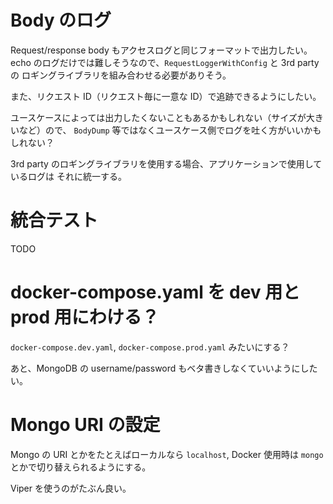 # Body のログ

Request/response body もアクセスログと同じフォーマットで出力したい。
echo のログだけでは難しそうなので、`RequestLoggerWithConfig` と 3rd party の
ロギングライブラリを組み合わせる必要がありそう。

また、リクエスト ID（リクエスト毎に一意な ID）で追跡できるようにしたい。

ユースケースによっては出力したくないこともあるかもしれない（サイズが大きいなど）ので、
`BodyDump` 等ではなくユースケース側でログを吐く方がいいかもしれない？

3rd party のロギングライブラリを使用する場合、アプリケーションで使用しているログは
それに統一する。

# 統合テスト

TODO

# docker-compose.yaml を dev 用と prod 用にわける？

`docker-compose.dev.yaml`, `docker-compose.prod.yaml` みたいにする？

あと、MongoDB の username/password もベタ書きしなくていいようにしたい。

# Mongo URI の設定

Mongo の URI とかをたとえばローカルなら `localhost`,
Docker 使用時は `mongo` とかで切り替えられるようにする。

Viper を使うのがたぶん良い。
